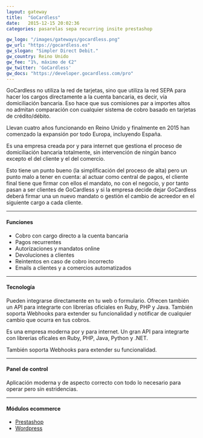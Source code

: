 ```yaml
---
layout: gateway
title:  "GoCardless"
date:   2015-12-15 20:02:36
categories: pasarelas sepa recurring insite prestashop 

gw_logo: "/images/gateways/gocardless.png"
gw_url: "https://gocardless.es"
gw_slogan: "Simpler Direct Debit."
gw_country: Reino Unido
gw_fee: "1%, máximo de €2"
gw_twitter: 'GoCardless'
gw_docs: "https://developer.gocardless.com/pro"
---
```


GoCardless no utiliza la red de tarjetas, sino que utiliza la red SEPA para hacer los cargos directamente a la cuenta bancaria, es decir, vía domiciliación bancaria.
Eso hace que sus comisiones par a importes altos no admitan comparación con cualquier sistema de cobro basado en tarjetas de crédito/débito. 

Llevan cuatro años funcionando en Reino Unido y finalmente en 2015 han comenzado la expansión por todo Europa, incluyendo España.

Es una empresa creada por y para internet que gestiona el proceso de domiciliación bancaria totalmente, sin intervención de ningún banco excepto el del cliente y el del comercio. 

Esto tiene un punto bueno (la simplificación del proceso de alta) pero un punto malo a tener en cuenta: al actuar como central de pagos, el cliente final tiene que firmar con ellos el mandato, no con el negocio, y por tanto pasan a ser clientes de GoCardless y si la empresa decide dejar GoCardless deberá firmar una un nuevo mandato o gestión el cambio de acreedor en el siguiente cargo a cada cliente.


-------------

#### Funciones

- Cobro con cargo directo a la cuenta bancaria
- Pagos recurrentes
- Autorizaciones y mandatos online
- Devoluciones a clientes
- Reintentos en caso de cobro incorrecto
- Emails a clientes y a comercios automatizados


-------------

#### Tecnología


Pueden integrarse directamente en tu web o formulario. Ofrecen también un API para integrarte con librerías oficiales en Ruby, PHP y Java. También soporta Webhooks para extender su funcionalidad y notificar de cualquier cambio que ocurra en tus cobros.

Es una empresa moderna por y para internet. Un gran API para integrarte con librerías oficales en Ruby, PHP, Java, Python y .NET.

También soporta Webhooks para extender su funcionalidad.

-------------

#### Panel de control

Aplicación moderna y de aspecto correcto con todo lo necesario para operar pero sin estridencias.

-------------

#### Módulos ecommerce


- [Prestashop](http://addons.prestashop.com/es/pagos-prestashop-modulos/5412-gocardless-payment.html)
- [Wordpress](https://wordpress.org/plugins/gocardless-wordpress-plugin/)
